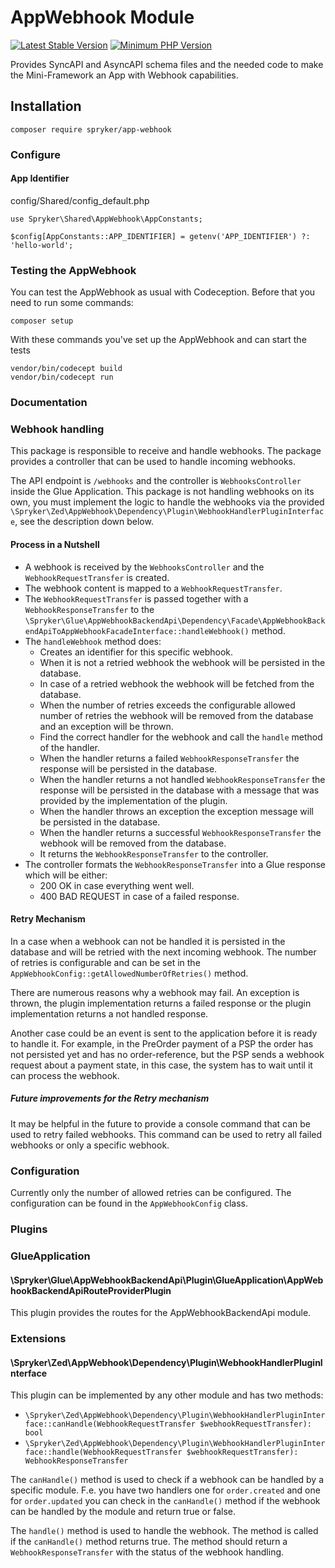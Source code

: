 # AppWebhook Module
[![Latest Stable Version](https://poser.pugx.org/spryker/app-webhook/v/stable.svg)](https://packagist.org/packages/spryker/app-webhook)
[![Minimum PHP Version](https://img.shields.io/badge/php-%3E%3D%208.1-8892BF.svg)](https://php.net/)

Provides SyncAPI and AsyncAPI schema files and the needed code to make the Mini-Framework an App with Webhook capabilities.

## Installation

```
composer require spryker/app-webhook
```

### Configure

#### App Identifier

config/Shared/config_default.php

```
use Spryker\Shared\AppWebhook\AppConstants;

$config[AppConstants::APP_IDENTIFIER] = getenv('APP_IDENTIFIER') ?: 'hello-world';
```

### Testing the AppWebhook

You can test the AppWebhook as usual with Codeception. Before that you need to run some commands:

```
composer setup
```

With these commands you've set up the AppWebhook and can start the tests

```
vendor/bin/codecept build
vendor/bin/codecept run
```

### Documentation

### Webhook handling

This package is responsible to receive and handle webhooks. The package provides a controller that can be used to handle incoming webhooks.

The API endpoint is `/webhooks` and the controller is `WebhooksController` inside the Glue Application. This package is not handling webhooks on its own, you must implement the logic to handle the webhooks via the provided `\Spryker\Zed\AppWebhook\Dependency\Plugin\WebhookHandlerPluginInterface`, see the description down below.

#### Process in a Nutshell

- A webhook is received by the `WebhooksController` and the `WebhookRequestTransfer` is created.
- The webhook content is mapped to a `WebhookRequestTransfer`.
- The `WebhookRequestTransfer` is passed together with a `WebhookResponseTransfer` to the `\Spryker\Glue\AppWebhookBackendApi\Dependency\Facade\AppWebhookBackendApiToAppWebhookFacadeInterface::handleWebhook()` method.
- The `handleWebhook` method does:
  - Creates an identifier for this specific webhook.
  - When it is not a retried webhook the webhook will be persisted in the database.
  - In case of a retried webhook the webhook will be fetched from the database.
  - When the number of retries exceeds the configurable allowed number of retries the webhook will be removed from the database and an exception will be thrown.
  - Find the correct handler for the webhook and call the `handle` method of the handler.
  - When the handler returns a failed `WebhookResponseTransfer` the response will be persisted in the database.
  - When the handler returns a not handled `WebhookResponseTransfer` the response will be persisted in the database with a message that was provided by the implementation of the plugin.
  - When the handler throws an exception the exception message will be persisted in the database.
  - When the handler returns a successful `WebhookResponseTransfer` the webhook will be removed from the database.
  - It returns the `WebhookResponseTransfer` to the controller.
- The controller formats the `WebhookResponseTransfer` into a Glue response which will be either:
  - 200 OK in case everything went well.
  - 400 BAD REQUEST in case of a failed response.

#### Retry Mechanism

In a case when a webhook can not be handled it is persisted in the database and will be retried with the next incoming webhook. The number of retries is configurable and can be set in the `AppWebhookConfig::getAllowedNumberOfRetries()` method.

There are numerous reasons why a webhook may fail. An exception is thrown, the plugin implementation returns a failed response or the plugin implementation returns a not handled response.

Another case could be an event is sent to the application before it is ready to handle it. For example, in the PreOrder payment of a PSP the order has not persisted yet and has no order-reference, but the PSP sends a webhook request about a payment state, in this case, the system has to wait until it can process the webhook.

##### Future improvements for the Retry mechanism

It may be helpful in the future to provide a console command that can be used to retry failed webhooks. This command can be used to retry all failed webhooks or only a specific webhook.

### Configuration

Currently only the number of allowed retries can be configured. The configuration can be found in the `AppWebhookConfig` class.

### Plugins

### GlueApplication

#### \Spryker\Glue\AppWebhookBackendApi\Plugin\GlueApplication\AppWebhookBackendApiRouteProviderPlugin

This plugin provides the routes for the AppWebhookBackendApi module.

### Extensions

#### \Spryker\Zed\AppWebhook\Dependency\Plugin\WebhookHandlerPluginInterface

This plugin can be implemented by any other module and has two methods:

- `\Spryker\Zed\AppWebhook\Dependency\Plugin\WebhookHandlerPluginInterface::canHandle(WebhookRequestTransfer $webhookRequestTransfer): bool`
- `\Spryker\Zed\AppWebhook\Dependency\Plugin\WebhookHandlerPluginInterface::handle(WebhookRequestTransfer $webhookRequestTransfer): WebhookResponseTransfer`

The `canHandle()` method is used to check if a webhook can be handled by a specific module. F.e. you have two handlers one for `order.created` and one for `order.updated` you can check in the `canHandle()` method if the webhook can be handled by the module and return true or false.

The `handle()` method is used to handle the webhook. The method is called if the `canHandle()` method returns true. The method should return a `WebhookResponseTransfer` with the status of the webhook handling.
